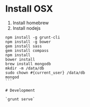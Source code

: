 # Install OSX

1. Install homebrew
2. Install nodejs

````
npm install -g grunt-cli
npm install -g bower
gem install sass
gem install compass
npm install
bower install
brew install mongodb
mkdir -m /data/db
sudo chown #{current_user} /data/db
mongod
```

# Development

`grunt serve`
